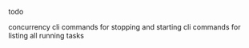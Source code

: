 todo

concurrency
cli commands for stopping and starting
cli commands for listing all running tasks
